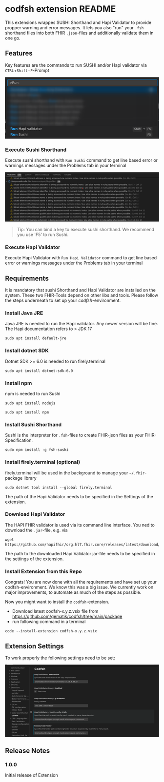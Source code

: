 

# codfsh extension README

This extensions wrappes SUSHI Shorthand and Hapi Validator to provide propper warning and error messages. It lets you also "run" your `.fsh` shorthand files into both FHIR `.json`-files and additionally validate them in one go.

## Features

Key features are the commands to run SUSHI and/or Hapi validator via `CTRL`+`Shift`+`P`-Prompt

![run Commands Prompt][runCommands]

### Execute Sushi Shorthand

Execute sushi shorthand with `Run Sushi` command to get line based error or warnings messages under the Problems tab in your terminal

![sushi Errors Example][errorImage]

> Tip: You can bind a key to execute sushi shorthand. We recommend you use 'F5' to run Sushi.

### Execute Hapi Validator

Execute Hapi Validator with `Run Hapi Validator` command to get line based error or warnings messages under the Problems tab in your terminal

## Requirements

It is mandatory that sushi Shorthand and Hapi Validator are installed on the system. These two FHIR-Tools depend on other libs and tools. Please follow the steps underneath to set up your _codfsh_-environment.

### Install Java JRE

Java JRE is needed to run the Hapi validator. Any newer version will be fine. The Hapi documentation refers to > JDK 17

```
sudo apt install default-jre
```

### Install dotnet SDK

Dotnet SDK >= 6.0 is needed to run firely.terminal

```
sudo apt install dotnet-sdk-6.0
```

### Install npm

npm is needed to run Sushi

```
sudo apt install nodejs
```

```
sudo apt install npm
```

### Install Sushi Shorthand

Sushi is the interpreter for `.fsh`-files to create FHIR-json files as your FHIR-Specification.

```
sudo npm install -g fsh-sushi
```

### Install firely.terminal (optional)

firely.terminal will be used in the background to manage your `~/.fhir`-package library

```
sudo dotnet tool install --global firely.terminal
```

The path of the Hapi Validator needs to be specified in the Settings of the extension.

### Download Hapi Validator

The HAPI FHIR validator is used via its command line interface. You ned to download the `.jar`-file, e.g. via

```
wget https://github.com/hapifhir/org.hl7.fhir.core/releases/latest/download/validator_cli.jar
```

The path to the downloaded Hapi Validator jar-file needs to be specified in the settings of the extension.

### Install Extension from this Repo
Congrats! You are now done with all the requirements and have set up your codfsh-environment. We know this was a big issue. We currently work on major improvements, to automate as much of the steps as possible.

Now you might want to install the `codfsh`-extension.
* Download latest codfsh-x.y.z.vsix file from https://github.com/gematik/codfsh/tree/main/package
* run following command in a terminal

```
code --install-extension codfsh-x.y.z.vsix
```

## Extension Settings

To work properly the following settings need to be set:

![sushi Settings][sushiSettings]


## Release Notes


### 1.0.0

Initial release of Extension


[runCommands]: https://github.com/HendrikGematik/codfsh/raw/main/images/runCommands.png
[errorImage]: https://github.com/HendrikGematik/codfsh/blob/main/images/sushiErrors.png
[sushiSettings]: https://github.com/HendrikGematik/codfsh/raw/main/images/settings.png
